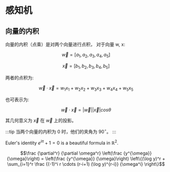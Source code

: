 # 感知机

## 向量的内积

向量的内积（点乘）是对两个向量进行点积， 对于向量 w, x:

$$\vec{w}=[a_1, a_2, a_3, a_4, a_5]$$ 

$$\vec{x}=[b_1, b_2, b_3, b_4, b_5]$$

两者的点积为:

$$\vec{w}\cdot\vec{x} = w_1x_1 + w_2x_2 + w_3x_3 + w_4x_4 + w_5x_5$$

也可表示为:

$$\vec{w}\cdot\vec{x} = |\vec{w}| |\vec{x}|cos{\theta}$$

其几何意义为 $\vec{x}$ 在 $\vec{w}$ 上的投影。

:::tip
当两个向量的内积为 0 时，他们的夹角为 $90^{\circ}$。
:::



Euler's identity $e^{i\pi}+1=0$ is a beautiful formula in $\mathbb{R}^2$.

$$\frac {\partial^r} {\partial \omega^r} \left(\frac {y^{\omega}} {\omega}\right) 
= \left(\frac {y^{\omega}} {\omega}\right) \left\{(\log y)^r + \sum_{i=1}^r \frac {(-1)^i r \cdots (r-i+1) (\log y)^{r-i}} {\omega^i} \right\}$$
